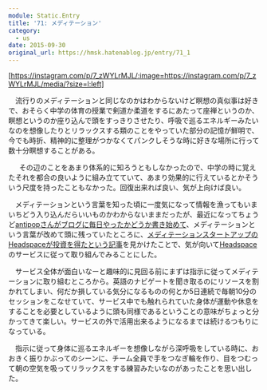```yaml
---
module: Static.Entry
title: '71: メディテーション'
category:
  - us
date: 2015-09-30
original_url: https://hmsk.hatenablog.jp/entry/71_1
---
```


[https://instagram.com/p/7_zWYLrMJL/:image=https://instagram.com/p/7_zWYLrMJL/media/?size=l:left]

　流行りのメディテーションと同じなのかはわからないけど瞑想の真似事は好きで、おそらく中学の体育の授業で剣道か柔道をするにあたって座禅というのか、瞑想というのか座り込んで頭をすっきりさせたり、呼吸で巡るエネルギーみたいなのを想像したりとリラックスする類のことをやっていた部分の記憶が鮮明で、今でも時折、精神的に整理がつかなくてパンクしそうな時に好きな場所に行って数十分瞑想することがある。

 
　その辺のことをあまり体系的に知ろうともしなかったので、中学の時に覚えたそれを都合の良いように組み立てていて、あまり効果的に行えているとかそういう尺度を持ったこともなかった。回復出来れば良い、気が上向けば良い。
 

　メディテーションという言葉を知った頃に一度気になって情報を漁ってもいまいちどう入り込んだらいいものかわからないままだったが、最近になってちょうど[antipopさんがブログに毎日やったかどうか書き始めて](http://blog.kentarok.org/entry/2015/09/17/000000)、メディテーションという言葉が改めて頭に残っていたところに、[メディテーションスタートアップのHeadspaceが投資を得たという記事](http://techcrunch.com/2015/09/21/meditation-startup-headspace-raised-30-million-to-help-you-be-more-mindful/)を見かけたことで、気が向いて[Headspace](https://www.headspace.com/)のサービスに従って取り組んでみることにした。


　サービス全体が面白いなーと趣味的に見回る前にまずは指示に従ってメディテーションに取り組むところから。英語のナビゲートを聞き取るのにリソースを割かれてしまい、何だか損している気分になるものの何とか5日連続で毎朝10分のセッションをこなせていて、サービス中でも触れられていた身体が運動や休息をすることを必要としているように頭も同様であるということの意味がちょっと分かってきて楽しい。サービスの外で活用出来るようになるまでは続けるつもりになっている。


　指示に従って身体に巡るエネルギーを想像しながら深呼吸をしている時に、おおきく振りかぶってのシーンに、チーム全員で手をつなぎ輪を作り、目をつむって朝の空気を吸ってリラックスをする練習みたいなのがあったことを思い出した。


